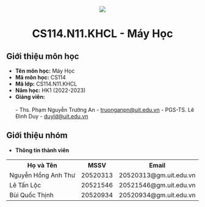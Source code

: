 <p align="center">
   <a href="https://www.uit.edu.vn/">
      <img src="https://i.imgur.com/WmMnSRt.png" border="none">
   </a>
</p>
<h1 align="center">
    CS114.N11.KHCL - Máy Học
</h1>

<h2>
   Giới thiệu môn học   
</h2>

- **Tên môn học:** Máy Học
- **Mã môn học:** CS114
- **Mã lớp:** CS114.N11.KHCL
- **Năm học:** HK1 (2022-2023)
- **Giảng viên:**
<br></br>
      - Ths. Phạm Nguyễn Trường An - truonganpn@uit.edu.vn
      - PGS-TS. Lê Đình Duy - duyld@uit.edu.vn

<h2>
   Giới thiệu nhóm
</h2>

- **Thông tin thành viên** 

<table align="center">
      <tr>
       <th>Họ và Tên</th>
       <th>MSSV</th>
       <th>Email</th>
      </tr>
      <tr>
       <td>Nguyễn Hồng Anh Thư</td>
       <td>20520313</td>
       <td>20520313@gm.uit.edu.vn</td>  
      </tr>
      <tr>
       <td>Lê Tấn Lộc</td>
       <td>20521546</td>
       <td>20521546@gm.uit.edu.vn</td>  
      </tr>
      <tr>
       <td>Bùi Quốc Thịnh</td>
       <td>20520934</td>
       <td>20520934@gm.uit.edu.vn</td>  
      </tr>
</table>

